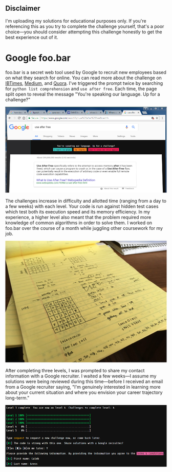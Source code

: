 
## Disclaimer
I'm uploading my solutions for educational purposes only. If you're referencing this as you try to complete the challenge yourself, that's a poor choice&mdash;you should consider attempting this challenge honestly to get the best experience out of it.

# Google foo.bar

foo.bar is a secret web tool used by Google to recruit new employees based on what they search for online. You can read more about the challenge on [IBTimes](https://www.ibtimes.co.uk/google-foobar-how-searching-web-earned-software-graduate-job-google-1517284), [Medium](https://medium.com/@avery_1242/my-experience-with-google-foobar-tips-for-tackling-googles-legendary-coding-challenge-dbc20a054e4e), and [Quora](https://www.quora.com/What-is-Google%E2%80%99s-Foobar). I've triggered the prompt twice by searching for `python list comprehension` and `use after free`. Each time, the page split open to reveal the message "You're speaking our language. Up for a challenge?"

<img src="img/speaking_our_language.png" alt="drawing" width="900"/>

The challenges increase in difficulty and allotted time (ranging from a day to a few weeks) with each level. Your code is run against hidden test cases which test both its execution speed and its memory efficiency. In my experience, a higher level also meant that the problem required more knowledge of common algorithms in order to solve them. I worked on foo.bar over the course of a month while juggling other coursework for my job.

<img src="img/pages.jpg" alt="drawing" width="900"/>

After completing three levels, I was prompted to share my contact information with a Google recruiter. I waited a few weeks&mdash;I assume my solutions were being reviewed during this time&mdash;before I received an email from a Google recruiter saying, "I'm genuinely interested in learning more about your current situation and where you envision your career trajectory long-term."

<img src="img/code_is_strong.png" alt="drawing" width="900"/>


